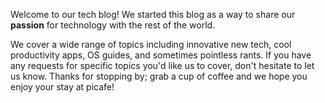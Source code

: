 Welcome to our tech blog! We started this blog as a way to share our **passion** for technology with the rest of the world.

We cover a wide range of topics including innovative new tech, cool productivity apps, OS guides, and sometimes pointless rants. If you have any requests for specific topics you'd like us to cover, don't hesitate to let us know. Thanks for stopping by; grab a cup of coffee and we hope you enjoy your stay at picafe!
